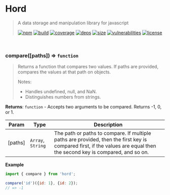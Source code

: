 # Hord

> A data storage and manipulation library for javascript
>
> [![npm][npm]][npm-url]
[![build][build]][build-url]
[![coverage][coverage]][coverage-url]
[![deps][deps]][deps-url]
[![size][size]][size-url]
[![vulnerabilities][vulnerabilities]][vulnerabilities-url]
[![license][license]][license-url]


<br><a name="compare"></a>

### compare([paths]) ⇒ <code>function</code>
> Returns a function that compares two values. If paths are provided, compares the values at that path on objects.
> 
> Notes:
> - Handles undefined, null, and NaN.
> - Distinguishes numbers from strings.

**Returns**: <code>function</code> - Accepts two arguments to be compared. Returns -1, 0, or 1.  

| Param | Type | Description |
| --- | --- | --- |
| [paths] | <code>Array</code>, <code>String</code> | The path or paths to compare. If multiple paths are provided, then the first key is compared first, if the values are equal then the second key is compared, and so on. |

**Example**  
``` javascript
import { compare } from 'hord';

compare('id')({id: 1}, {id: 2});
// => -1
```

[npm]: https://img.shields.io/npm/v/hord.svg
[npm-url]: https://npmjs.com/package/hord
[build]: https://travis-ci.org/DarrenPaulWright/hord.svg?branch&#x3D;master
[build-url]: https://travis-ci.org/DarrenPaulWright/hord
[coverage]: https://coveralls.io/repos/github/DarrenPaulWright/hord/badge.svg?branch&#x3D;master
[coverage-url]: https://coveralls.io/github/DarrenPaulWright/hord?branch&#x3D;master
[deps]: https://david-dm.org/darrenpaulwright/hord.svg
[deps-url]: https://david-dm.org/darrenpaulwright/hord
[size]: https://packagephobia.now.sh/badge?p&#x3D;hord
[size-url]: https://packagephobia.now.sh/result?p&#x3D;hord
[vulnerabilities]: https://snyk.io/test/github/DarrenPaulWright/hord/badge.svg?targetFile&#x3D;package.json
[vulnerabilities-url]: https://snyk.io/test/github/DarrenPaulWright/hord?targetFile&#x3D;package.json
[license]: https://img.shields.io/github/license/DarrenPaulWright/hord.svg
[license-url]: https://npmjs.com/package/hord/LICENSE.md
